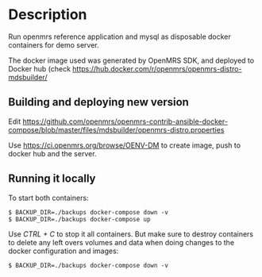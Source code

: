 # Description
Run openmrs reference application and mysql as disposable docker containers
for demo server.

The docker image used was generated by OpenMRS SDK, and deployed to Docker hub (check <https://hub.docker.com/r/openmrs/openmrs-distro-mdsbuilder/>

## Building and deploying new version

Edit <https://github.com/openmrs/openmrs-contrib-ansible-docker-compose/blob/master/files/mdsbuilder/openmrs-distro.properties>

Use <https://ci.openmrs.org/browse/OENV-DM> to create image, push to docker hub and the server. 

## Running it locally

To start both containers:
```
$ BACKUP_DIR=./backups docker-compose down -v
$ BACKUP_DIR=./backups docker-compose up
```

Use _CTRL + C_ to stop it all containers. But make sure to destroy containers to delete any
left overs volumes and data when doing changes to the docker configuration and images:

```
$ BACKUP_DIR=./backups docker-compose down -v
```
